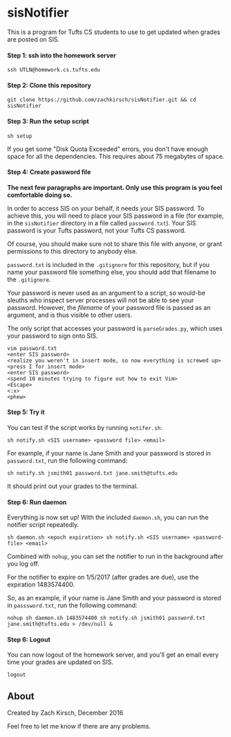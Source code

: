 # sisNotifier

This is a program for Tufts CS students to use to get updated when grades are
posted on SIS.

#### Step 1: ssh into the homework server

    ssh UTLN@homework.cs.tufts.edu

#### Step 2: Clone this repository

    git clone https://github.com/zachkirsch/sisNotifier.git && cd sisNotifier

#### Step 3: Run the setup script

    sh setup

If you get some "Disk Quota Exceeded" errors, you don't have enough space for
all the dependencies. This requires about 75 megabytes of space.

#### Step 4: Create password file

__The next few paragraphs are important. Only use this program is you feel
comfortable doing so.__

In order to access SIS on your behalf, it needs your SIS password. To achieve
this, you will need to place your SIS password in a file (for example, in the
`sisNotifier` directory in a file called `password.txt`). Your SIS password is
your Tufts password, not your Tufts CS password.

Of course, you should make sure not to share this file with anyone, or grant
permissions to this directory to anybody else.

`password.txt` is included in the `.gitignore` for this repository, but if you
name your password file something else, you should add that filename to the
`.gitignore`.

Your password is never used as an argument to a script, so would-be sleuths who
inspect server processes will not be able to see your password. However, the
_filename_ of your password file is passed as an argument, and is thus visible
to other users.

The only script that accesses your password is `parseGrades.py`, which uses
your password to sign onto SIS.

    vim password.txt
    <enter SIS password>
    <realize you weren't in insert mode, so now everything is screwed up>
    <press I for insert mode>
    <enter SIS password>
    <spend 10 minutes trying to figure out how to exit Vim>
    <Escape>
    <:x>
    <phew>

#### Step 5: Try it

You can test if the script works by running `notifer.sh`:

    sh notify.sh <SIS username> <password file> <email>

For example, if your name is Jane Smith and your password is stored in
`password.txt`, run the following command:

    sh notify.sh jsmith01 password.txt jane.smith@tufts.edu

It should print out your grades to the terminal.

#### Step 6: Run daemon

Everything is now set up! With the included `daemon.sh`, you can run the
notifier script repeatedly.

    sh daemon.sh <epoch expiration> sh notify.sh <SIS username> <password-file> <email>

Combined with `nohup`, you can set the notifier to run in the background after
you log off.

For the notifier to expire on 1/5/2017 (after grades are due), use the
expiration 1483574400.

So, as an example, if your name is Jane Smith and your password is stored in
`passsword.txt`, run the following command:

    nohup sh daemon.sh 1483574400 sh notify.sh jsmith01 password.txt jane.smith@tufts.edu > /dev/null &

#### Step 6: Logout

You can now logout of the homework server, and you'll get an email every time
your grades are updated on SIS.

    logout


## About

Created by Zach Kirsch, December 2016

Feel free to let me know if there are any problems.

